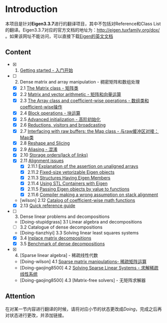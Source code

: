 ﻿# Introduction

本项目是针对**Eigen3.3.7**进行的翻译项目，其中不包括对Reference和Class List的翻译。Eigen3.3.7对应的官方文档的地址为：http://eigen.tuxfamily.org/dox/ 。如果该网址不能访问，可以直接下载[Eigen的英文文档](./eigen-doc-eng.tgz)

## Content

- [x] 1. [Getting started - 入门开始](./GettingStarted.md)
- [ ] 2. Dense matrix and array manipulation - 稠密矩阵和数组处理
  - [x] 2.1 [The Matrix class - 矩阵类](./TheMatrixClass.md)
  - [x] 2.2 [Matrix and vector arithmetic - 矩阵和向量运算](./MatrixandVectorArithmetic.md) 
  - [x] 2.3 [The Array class and coefficient-wise operations - 数组类和coefficient-wise操作](TheArrayClassAndCoefficientWiseOperations.md)
  - [x] 2.4 [Block operations - 块运算](./BlockOperations.md)
  - [x] 2.5 [Advanced initialization - 高阶初始化](./AdvancedInitialization.md)
  - [x] 2.6 [Reductions, visitors and broadcasting](./ReductionsVisitorsAndBroadcasting.md)
  - [x] 2.7 [Interfacing with raw buffers: the Map class - 与raw缓冲区对接：Map类](./TheMapClass.md)
  - [x] 2.8 [Reshape and Slicing](./ReshapeAndSlicing.md)
  - [x] 2.9 [Aliasing - 混淆](./Aliasing.md)
  - [x] 2.10 [Storage orders(lack of links)](./StorageOrders.md)
  - [x] 2.11 [Alignment issues](./AlignmentIssue.md)
    - [x] 2.11.1 [Explanation of the assertion on unaligned arrays](./UnalignedArrayAssert.md)
    - [x] 2.11.2 [Fixed-size vetorizable Eigen objects](./FixedSizeVectorizable.md)
    - [x] 2.11.3 [Structures Having Eigen Members](./StructHavingEigenMembers.md)
    - [x] 2.11.4 [Using STL Containers with Eigen](./UsingSTLContainersWithEigen.md)
    - [x] 2.11.5 [Passing Eigen objects by value to functions](./PassingByValue.md)
    - [x] 2.11.6 [Compiler making a wrong assumption on stack alignment](./WrongStackAlignment.md)
  - [wilson] 2.12 [Catalog of coefficient-wise math functions](./CoeffwiseMathFunctions.md)
  - [x] 2.13 [Quick reference guide](./QuickReferenceGuide.md)
- [ ] 3. Dense linear problems and decompositions
  - [Doing-stupidgrass] 3.1 Linear algebra and decompositions
  - [ ] 3.2 Catalogue of dense decompositions
  - [Doing-tianzhiyi] 3.3 Solving linear least squares systems
  - [x] 3.4 [Inplace matrix decompositions](./InplaceDecomposition.md)
  - [x] 3.5 [Benchmark of dense decompositions](/DenseDecompositionBenchmark.md)
- [x] 4. [Sparse linear algebra] - 稀疏线性代数
  - [Doing-wilson] 4.1 [Sparse matrix manipulations- 稀疏矩阵运算](./SparseMatrixManipulations.md) 
  - [Doing-gaojing8500] 4.2 [Solving Sparse Linear Systems - 求解稀疏线性系统](./SolvingSparseLinearSystems.md)
  - [Doing-gaojing8500] 4.3 [Matrix-free solvers] - 无矩阵求解器

## Attention

在对某一节内容进行翻译的时候，请将对应小节的状态更改成*Doing*，完成之后再对状态进行更改，并添加链接。
